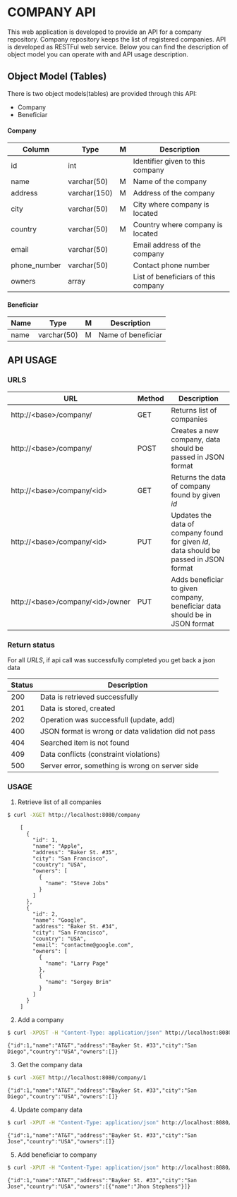 # COMPANY API
This web application is developed to provide an API for a company repository. Company repository keeps the list of registered companies.
API is developed as RESTFul web service. Below you can find the description of object model you can operate with and API usage description.

## Object Model (Tables)
There is two object models(tables) are provided through this API:

* Company
* Beneficiar

#### Company

| Column				| Type		 			| M	| Description |
| ------------- | ------------- | - | ----------- |
| id          	| int		 				| 	| Identifier given to this company |
| name      		| varchar(50)		| M	| Name of the company |
| address   		| varchar(150)	| M	| Address of the company |
| city					| varchar(50)		| M	| City where company is located |
| country				| varchar(50) 	| M	| Country where company is located |
| email					| varchar(50)		| 	| Email address of the company |
| phone_number 	| varchar(50)   | 	| Contact phone number |
| owners				| array					| 	| List of beneficiars of this company |

#### Beneficiar

| Name      | Type      	| M | Description |
| --------- | ----------- | - | ----------- |
| name      | varchar(50) | M | Name of beneficiar |


## API USAGE

### URLS

| URL | Method | Description |
| --- | ------ | ------ |
| http://&lt;base&gt;/company/ | GET | Returns list of companies |
| http://&lt;base&gt;/company/ | POST | Creates a new company, data should be passed in JSON format |
| http://&lt;base&gt;/company/&lt;id&gt; | GET | Returns the data of company found by given _id_ |
| http://&lt;base&gt;/company/&lt;id&gt; | PUT | Updates the data of company found for given _id_, data should be passed in JSON format |
| http://&lt;base&gt;/company/&lt;id&gt;/owner | PUT | Adds beneficiar to given company, beneficiar data should be in JSON format |

### Return status

For all *URLS*, if api call was successfully completed you get back a json data

| Status | Description |
| ------ | ----------- |
| 200    | Data is retrieved successfully |
| 201    | Data is stored, created |
| 202    | Operation was successfull (update, add) |
| 400    | JSON format is wrong or data validation did not pass |
| 404    | Searched item is not found |
| 409    | Data conflicts (constraint violations) |
| 500    | Server error, something is wrong on server side |

### USAGE
1. Retrieve list of all companies

```bash
$ curl -XGET http://localhost:8080/company
```
```
	[
	  {
	    "id": 1,
	    "name": "Apple",
	    "address": "Baker St. #35",
	    "city": "San Francisco",
	    "country": "USA",
	    "owners": [
	      {
	        "name": "Steve Jobs"
	      }
	    ]
	  },
	  {
	    "id": 2,
	    "name": "Google",
	    "address": "Baker St. #34",
	    "city": "San Francisco",
	    "country": "USA",
	    "email": "contactme@google.com",
	    "owners": [
	      {
	        "name": "Larry Page"
	      },
	      {
	        "name": "Sergey Brin"
	      }
	    ]
	  }
	]
```
2. Add a company
```bash
$ curl -XPOST -H "Content-Type: application/json" http://localhost:8080/company --data-raw '{ "name":"AT&T", "address": "Bayker St. #33", "city":"San Diego", "country":"USA"}'
```
```
{"id":1,"name":"AT&T","address":"Bayker St. #33","city":"San Diego","country":"USA","owners":[]}
```
3. Get the company data
```bash
$ curl -XGET http://localhost:8080/company/1
```
```
{"id":1,"name":"AT&T","address":"Bayker St. #33","city":"San Diego","country":"USA","owners":[]}
```
4. Update company data
```bash
$ curl -XPUT -H "Content-Type: application/json" http://localhost:8080/company/1 --data-raw '{ "name":"AT&T", "address": "Bayker St. #33", "city":"San Jose", "country":"USA"}'
```
```
{"id":1,"name":"AT&T","address":"Bayker St. #33","city":"San Jose","country":"USA","owners":[]}
```
5. Add beneficiar to company
```bash
$ curl -XPUT -H "Content-Type: application/json" http://localhost:8080/company/1/owner --data-raw '{ "name": "Jhon Stephens"}'
```
```
{"id":1,"name":"AT&T","address":"Bayker St. #33","city":"San Jose","country":"USA","owners":[{"name":"Jhon Stephens"}]}
```
